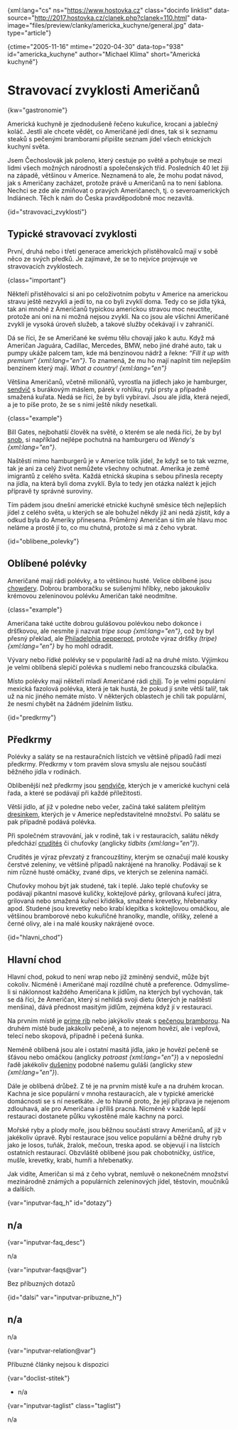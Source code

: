 
{xml:lang="cs" ns="https://www.hostovka.cz" class="docinfo linklist" data-source="http://2017.hostovka.cz/clanek.php?clanek=110.html" data-image="files/preview/clanky/americka_kuchyne/general.jpg" data-type="article"}

{ctime="2005-11-16" mtime="2020-04-30" data-top="938" id="americka_kuchyne" author="Michael Klíma" short="Americká kuchyně"}

# Stravovací zvyklosti Američanů 

{kw="gastronomie"}

Americká kuchyně je zjednodušeně řečeno kukuřice, krocani a jablečný koláč. Jestli ale chcete vědět, co Američané jedí dnes, tak si k seznamu steaků s pečenými bramborami připište seznam jídel všech etnických kuchyní světa. 

Jsem Čechoslovák jak poleno, který cestuje po světě a pohybuje se mezi lidmi všech možných národností a společenských tříd. Posledních 40 let žiji na západě, většinou v Americe. Neznamená to ale, že mohu podat návod, jak s Američany zacházet, protože právě u Američanů na to není šablona. Nechci se zde ale zmiňovat o pravých Američanech, tj. o severoamerických Indiánech. Těch k nám do Česka pravděpodobně moc nezavítá. 

{id="stravovaci_zvyklosti"}

## Typické stravovací zvyklosti 

První, druhá nebo i třetí generace amerických přistěhovalců mají v sobě něco ze svých předků. Je zajímavé, že se to nejvíce projevuje ve stravovacích zvyklostech. 

{class="important"}

Někteří přistěhovalci si ani po celoživotním pobytu v Americe na americkou stravu ještě nezvykli a jedí to, na co byli zvyklí doma. Tedy co se jídla týká, tak ani mnohé z Američanů typickou americkou stravou moc neuctíte, protože ani oni na ni možná nejsou zvyklí. Na co jsou ale všichni Američané zvyklí je vysoká úroveň služeb, a takové služby očekávají i v zahraničí. 

Dá se říci, že se Američané ke svému tělu chovají jako k autu. Když má Američan Jaguára, Cadillac, Mercedes, BMW, nebo jiné drahé auto, tak u pumpy ukáže palcem tam, kde má benzinovou nádrž a řekne: _“Fill it up with premium” {xml:lang="en"}_. To znamená, že mu ho mají naplnit tím nejlepším benzínem který mají. _What a country! {xml:lang="en"}_ 

Většina Američanů, včetně milionářů, vyrostla na jídlech jako je hamburger, [sendvič][1] s burákovým máslem, párek v rohlíku, rybí prsty a případně smažená kuřata. Nedá se říci, že by byli vybíraví. Jsou ale jídla, která nejedí, a je to píše proto, že se s nimi ještě nikdy nesetkali. 

{class="example"}

Bill Gates, nejbohatší člověk na světě, o kterém se ale nedá říci, že by byl [snob][2], si například nejlépe pochutná na hamburgeru od _Wendy's {xml:lang="en"}_. 

Naštěstí mimo hamburgerů je v Americe tolik jídel, že když se to tak vezme, tak je ani za celý život nemůžete všechny ochutnat. Amerika je země imigrantů z celého světa. Každá etnická skupina s sebou přinesla recepty na jídla, na která byli doma zvyklí. Byla to tedy jen otázka nalézt k jejich přípravě ty správné suroviny. 

Tím pádem jsou dnešní americké etnické kuchyně směsice těch nejlepších jídel z celého světa, u kterých se ale bohužel někdy již ani nedá zjistit, kdy a odkud byla do Ameriky přinesena. Průměrný Američan si tím ale hlavu moc neláme a prostě jí to, co mu chutná, protože si má z čeho vybrat. 

{id="oblibene_polevky"}

## Oblíbené polévky 

Američané mají rádi polévky, a to většinou husté. Velice oblíbené jsou [chowdery][3]. Dobrou bramboračku se sušenými hříbky, nebo jakoukoliv krémovou zeleninovou polévku Američan také neodmítne. 

{class="example"}

Američana také uctíte dobrou gulášovou polévkou nebo dokonce i dršťkovou, ale nesmíte ji nazvat _tripe soup {xml:lang="en"}_, což by byl přesný překlad, ale [Philadelphia pepperpot][4], protože výraz dršťky _(tripe) {xml:lang="en"}_ by ho mohl odradit. 

Vývary nebo řídké polévky se v popularitě řadí až na druhé místo. Výjimkou je velmi oblíbená slepičí polévka s nudlemi nebo francouzská cibulačka. 

Místo polévky mají někteří mladí Američané rádi [chili][5]. To je velmi populární mexická fazolová polévka, která je tak hustá, že pokud jí sníte větší talíř, tak už na nic jiného nemáte místo. V některých oblastech je chili tak populární, že nesmí chybět na žádném jídelním lístku. 

{id="predkrmy"}

## Předkrmy 

Polévky a saláty se na restauračních lístcích ve většině případů řadí mezi předkrmy. Předkrmy v tom pravém slova smyslu ale nejsou součástí běžného jídla v rodinách. 

Oblíbenější než předkrmy jsou [sendviče][1], kterých je v americké kuchyni celá řada, a které se podávají při každé příležitosti. 

Větší jídlo, ať již v poledne nebo večer, začíná také salátem přelitým [dresinkem][6], kterých je v Americe nepředstavitelné množství. Po salátu se pak případně podává polévka. 

Při společném stravování, jak v rodině, tak i v restauracích, salátu někdy předchází [crudités][7] či chuťovky (anglicky _tidbits {xml:lang="en"}_). 

Crudités je výraz převzatý z francouzštiny, kterým se označují malé kousky čerstvé zeleniny, ve většině případů nakrájené na hranolky. Podávají se k nim různé husté omáčky, zvané dips, ve kterých se zelenina namáčí. 

Chuťovky mohou být jak studené, tak i teplé. Jako teplé chuťovky se podávají pikantní masové kuličky, koktejlové párky, grilovaná kuřecí játra, grilovaná nebo smažená kuřecí křidélka, smažené krevetky, hřebenatky apod. Studené jsou krevetky nebo krabí klepítka s koktejlovou omáčkou, ale většinou bramborové nebo kukuřičné hranolky, mandle, oříšky, zelené a černé olivy, ale i na malé kousky nakrájené ovoce. 

{id="hlavni_chod"}

## Hlavní chod 

Hlavní chod, pokud to není wrap nebo již zmíněný sendvič, může být cokoliv. Nicméně i Američané mají rozdílné chutě a preference. Odmyslíme-li si náklonnost každého Američana k jídlům, na kterých byl vychován, tak se dá říci, že Američan, který si nehlídá svoji dietu (kterých je naštěstí menšina), dává přednost masitým jídlům, zejména když jí v restauraci. 

Na prvním místě je [prime rib][8] nebo jakýkoliv steak s [pečenou bramborou][9]. Na druhém místě bude jakákoliv pečeně, a to nejenom hovězí, ale i vepřová, telecí nebo skopová, případně i pečená šunka. 

Neméně oblíbená jsou ale i ostatní masitá jídla, jako je hovězí pečeně se šťávou nebo omáčkou (anglicky _potroast {xml:lang="en"}_) a v neposlední řadě jakékoliv [dušeniny][10] podobné našemu guláši (anglicky _stew {xml:lang="en"}_). 

Dále je oblíbená drůbež. Z té je na prvním místě kuře a na druhém krocan. Kachna je sice populární v mnoha restauracích, ale v typické americké domácnosti se s ní nesetkáte. Je to hlavně proto, že její příprava je nejenom zdlouhavá, ale pro Američana i příliš pracná. Nicméně v každé lepší restauraci dostanete půlku vykostěné mále kachny na porci. 

Mořské ryby a plody moře, jsou běžnou součástí stravy Američanů, ať již v jakékoliv úpravě. Rybí restaurace jsou velice populární a běžné druhy ryb jako je losos, tuňák, žralok, mečoun, treska apod. se objevují i na lístcích ostatních restaurací. Obzvláště oblíbené jsou pak chobotničky, ústřice, mušle, krevetky, krabi, humři a hřebenatky. 

Jak vidíte, Američan si má z čeho vybrat, nemluvě o nekonečném množství mezinárodně známých a populárních zeleninových jídel, těstovin, moučníků a dalších. 

{var="inputvar-faq_h" id="dotazy"}

## n/a 

{var="inputvar-faq_desc"}

n/a 

{var="inputvar-faqs@var"}

Bez příbuzných dotazů 

{id="dalsi" var="inputvar-pribuzne_h"}

## n/a 

n/a 

{var="inputvar-relation@var"}

Příbuzné články nejsou k dispozici 

{var="doclist-stitek"}

  * n/a 

{var="inputvar-taglist" class="taglist"}

n/a

 [1]: sendvice
 [2]: gastronomove#snob
 [3]: chowder
 [4]: zahranicni_kuchyne#philadelphia_pepperpot-pripadova_studie
 [5]: chili
 [6]: zalivka_dresink#dresinky
 [7]: jednohubky
 [8]: prime_rib
 [9]: americke_brambory
 [10]: duseni

